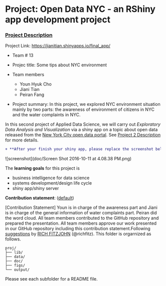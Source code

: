 # Project: Open Data NYC - an RShiny app development project
### [Project Description](doc/project2_desc.md)

Project Link: https://jianitian.shinyapps.io/final_app/


+ Team # 13
+ Projec title: Some tips about NYC environment
+ Team members
	+ Youn Hyuk Cho	
	+ Jiani Tian
	+ Peiran Fang
	
	
+ Project summary: 
In this project, we explored NYC environment situation mainly by two parts: the awareness of environment of citizens in NYC and the water complaints in NYC.

In this second project of Applied Data Science, we will carry out *Exploratory Data Analysis and Visualization* via a shiny app on a topic about open data released from the [New York City open data portal](https://nycopendata.socrata.com/). See [Project 2 Description](doc/project2_desc.md) for more details.  

```diff
+ **After your finish your shiny app, please replace the screenshot below with one from your own app.**
```

![screenshot](doc/Screen Shot 2016-10-11 at 4.08.38 PM.png)

The **learning goals** for this project is 
- business intelligence for data science
- systems development/design life cycle
- shiny app/shiny server
	
**Contribution statement**: ([default](doc/a_note_on_contributions.md)) 

[Contribution Statement] Youn is in charge of the awareness part and Jiani is in charge of the general information of water complaints part. Peiran did the word cloud. All team members contributed to the GitHub repository and prepared the presentation. All team members approve our work presented in our GitHub repository including this contribution statement.Following [suggestions](http://nicercode.github.io/blog/2013-04-05-projects/) by [RICH FITZJOHN](http://nicercode.github.io/about/#Team) (@richfitz). This folder is orgarnized as follows.

```
proj/
├── lib/
├── data/
├── doc/
├── figs/
└── output/
```

Please see each subfolder for a README file.

